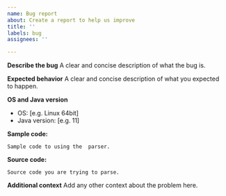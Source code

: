 ```yaml
---
name: Bug report
about: Create a report to help us improve
title: ''
labels: bug
assignees: ''

---
```


**Describe the bug**
A clear and concise description of what the bug is.

**Expected behavior**
A clear and concise description of what you expected to happen.

**OS and Java version**
 - OS: [e.g. Linux 64bit]
 - Java version: [e.g. 11]

**Sample code:**
```
Sample code to using the  parser.
```

**Source code:**
```
Source code you are trying to parse.
```

**Additional context**
Add any other context about the problem here.
